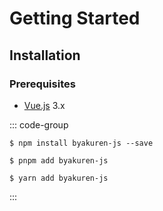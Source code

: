 # Getting Started

## Installation

### Prerequisites

- [Vue.js](https://vuejs.org/) 3.x

::: code-group

```shell [npm]
$ npm install byakuren-js --save
```

```shell
$ pnpm add byakuren-js
```

```shell [yarn]
$ yarn add byakuren-js
```

:::